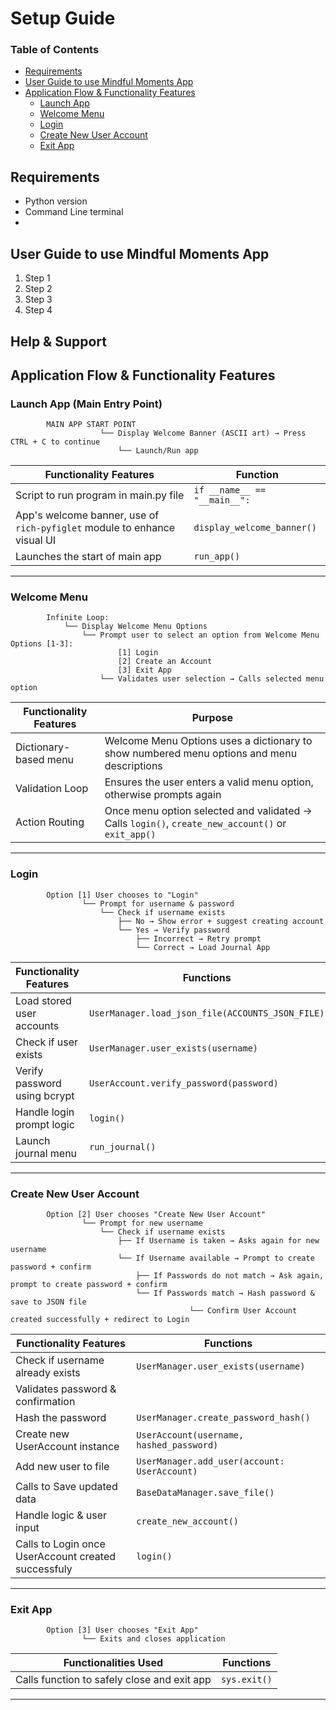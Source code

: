 <!-- Setup Guide -->

# Setup Guide

### Table of Contents
* [Requirements](#requirements)
* [User Guide to use Mindful Moments App](#user-guide-to-use-mindful-moments-app)
* [Application Flow & Functionality Features](#application-flow--functionality-features)
    * [Launch App](#launch-app-main-entry-point)
    * [Welcome Menu](#welcome-menu)
    * [Login](#login)
    * [Create New User Account](#create-new-user-account)
    * [Exit App](#exit-app)


## Requirements
- Python version
- Command Line terminal
- 

## User Guide to use Mindful Moments App

<ol>
    <li> Step 1
    <li> Step 2
    <li> Step 3
    <li> Step 4
</ol>


## Help & Support



## Application Flow & Functionality Features

### Launch App (Main Entry Point)

```
        MAIN APP START POINT
                    └── Display Welcome Banner (ASCII art) → Press CTRL + C to continue
                        └── Launch/Run app
```

| Functionality Features | Function |
| -------------------- | --------- |
| Script to run program in main.py file | `if __name__ == "__main__":` |
| App's welcome banner, use of `rich-pyfiglet` module to enhance visual UI | `display_welcome_banner()` |
| Launches the start of main app | `run_app()` |

---

### Welcome Menu

```
        Infinite Loop:
            └── Display Welcome Menu Options
                └── Prompt user to select an option from Welcome Menu Options [1-3]:
                        [1] Login
                        [2] Create an Account
                        [3] Exit App
                    └── Validates user selection → Calls selected menu option
```

| Functionality Features | Purpose |
| -------------------- | --------- |
| Dictionary-based menu | Welcome Menu Options uses a dictionary to show numbered menu options and menu descriptions |
| Validation Loop | Ensures the user enters a valid menu option, otherwise prompts again |
| Action Routing | Once menu option selected and validated → Calls `login()`, `create_new_account()` or `exit_app()` |

---

### Login
```
        Option [1] User chooses to "Login"
                └── Prompt for username & password
                    └── Check if username exists
                        ├── No → Show error + suggest creating account
                        └── Yes → Verify password
                            ├── Incorrect → Retry prompt
                            └── Correct → Load Journal App
```

| Functionality Features | Functions |
| -------------------- | --------- |
| Load stored user accounts | `UserManager.load_json_file(ACCOUNTS_JSON_FILE)` |
| Check if user exists | `UserManager.user_exists(username)` |
| Verify password using bcrypt | `UserAccount.verify_password(password)` |
| Handle login prompt logic | `login()` |
| Launch journal menu | `run_journal()` |

---

### Create New User Account
```
        Option [2] User chooses "Create New User Account"
                └── Prompt for new username
                    └── Check if username exists
                        ├── If Username is taken → Asks again for new username
                        └── If Username available → Prompt to create password + confirm
                            ├── If Passwords do not match → Ask again, prompt to create password + confirm
                            └── If Passwords match → Hash password & save to JSON file
                                        └── Confirm User Account created successfully + redirect to Login
```

| Functionality Features | Functions |
| -------------------- | --------- |
| Check if username already exists | `UserManager.user_exists(username)` |
| Validates password & confirmation | |
| Hash the password | `UserManager.create_password_hash()` |
| Create new UserAccount instance | `UserAccount(username, hashed_password)` |
| Add new user to file | `UserManager.add_user(account: UserAccount)` |
| Calls to Save updated data | `BaseDataManager.save_file()` |
| Handle logic & user input | `create_new_account()` |
| Calls to Login once UserAccount created successfuly | `login()` |

---

### Exit App
```
        Option [3] User chooses "Exit App"
                └── Exits and closes application
```

| Functionalities Used | Functions |
| -------------------- | --------- |
| Calls function to safely close and exit app | `sys.exit()` |

---